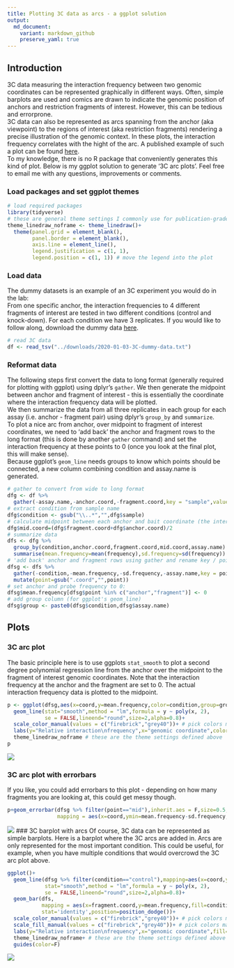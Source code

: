 ```yaml
---
title: Plotting 3C data as arcs - a ggplot solution
output:
  md_document:
    variant: markdown_github
    preserve_yaml: true
---
```


Introduction
------------

3C data measuring the interaction frequency between two genomic
coordinates can be represented graphically in different ways. Often,
simple barplots are used and comics are drawn to indicate the genomic
position of anchors and restriction fragments of interest. However, this
can be tedious and errorprone.  
3C data can also be represented as arcs spanning from the anchor (aka
viewpoint) to the regions of interest (aka restriction fragments)
rendering a precise illustration of the genomic context. In these plots,
the interaction frequency correlates with the hight of the arc. A
published example of such a plot can be found
[here](https://www.ncbi.nlm.nih.gov/pubmed/26308897).  
To my knowledge, there is no R package that conveniently generates this
kind of plot. Below is my ggplot solution to generate ‘3C arc plots’.
Feel free to email me with any questions, improvements or comments.

### Load packages and set ggplot themes

``` r
# load required packages
library(tidyverse)
# these are general theme settings I commonly use for publication-grade plots
theme_linedraw_noframe <- theme_linedraw()+
  theme(panel.grid = element_blank(),
        panel.border = element_blank(),
        axis.line = element_line(),
        legend.justification = c(1, 1),
        legend.position = c(1, 1)) # move the legend into the plot
```

### Load data

The dummy datasets is an example of an 3C experiment you would do in the
lab:  
From one specific anchor, the interaction frequencies to 4 different
fragments of interest are tested in two different conditions (control
and knock-down). For each condition we have 3 replicates. If you would
like to follow along, download the dummy data
[here](https://jchellmuth.github.io/downloads/2020-01-03-3C-dummy-data.txt).

``` r
# read 3C data
df <- read_tsv("../downloads/2020-01-03-3C-dummy-data.txt")
```

### Reformat data

The following steps first convert the data to long format (generally
required for plotting with ggplot) using dplyr’s `gather`. We then
generate the midpoint between anchor and fragment of interest - this is
essentially the coordinate where the interaction frequency data will be
plotted.  
We then summarize the data from all three replicates in each group for
each assay (i.e. anchor - fragment pair) using dplyr’s `group_by` and
`summarize`.  
To plot a nice arc from anchor, over midpoint to fragment of interest
coordinates, we need to ‘add back’ the anchor and fragment rows to the
long format (this is done by another `gather` command) and set the
interaction frequency at these points to 0 (once you look at the final
plot, this will make sense).  
Because ggplot’s `geom_line` needs groups to know which points should be
connected, a new column combining condition and assay.name is generated.

``` r
# gather to convert from wide to long format
dfg <- df %>%
  gather(-assay.name,-anchor.coord,-fragment.coord,key = "sample",value = "frequency")
# extract condition from sample name
dfg$condition <- gsub("\\..*","",dfg$sample)
# calculate midpoint between each anchor and bait coordinate (the interaction frequency is going to be plotted over this coordinate)
dfg$mid.coord=(dfg$fragment.coord+dfg$anchor.coord)/2
# summarize data 
dfs <- dfg %>%
  group_by(condition,anchor.coord,fragment.coord,mid.coord,assay.name) %>%
  summarise(mean.frequency=mean(frequency),sd.frequency=sd(frequency))
# 'add back' anchor and fragment rows using gather and rename key / points
dfsg <- dfs %>% 
  gather(-condition,-mean.frequency,-sd.frequency,-assay.name,key = point,value = coord) %>%
  mutate(point=gsub(".coord","",point))
# set anchor and probe frequency to 0:
dfsg$mean.frequency[dfsg$point %in% c("anchor","fragment")] <- 0
# add group column (for ggplot's geom_line)
dfsg$group <- paste0(dfsg$condition,dfsg$assay.name)
```

Plots
-----

### 3C arc plot

The basic principle here is to use ggplots `stat_smooth` to plot a
second degree polynomial regression line from the anchor over the
midpoint to the fragment of interest genomic coordinates. Note that the
interaction frequency at the anchor and the fragment are set to 0. The
actual interaction frequency data is plotted to the midpoint.

``` r
p <- ggplot(dfsg,aes(x=coord,y=mean.frequency,color=condition,group=group))+
  geom_line(stat="smooth",method = "lm",formula = y ~ poly(x, 2),
            se = FALSE,lineend="round",size=2,alpha=0.8)+
  scale_color_manual(values = c("firebrick","grey40"))+ # pick colors manually
  labs(y="Relative interaction\nfrequency",x="genomic coordinate",color="")+ # rename axis labels
  theme_linedraw_noframe # these are the theme settings defined above
p
```

![](~/web/jchellmuth.github.io/images/2020-01-03-3C-arc-plot-1.png)

### 3C arc plot with errorbars

If you like, you could add errorbars to this plot - depending on how
many fragments you are looking at, this could get messy though.

``` r
p+geom_errorbar(dfsg %>% filter(point=="mid"),inherit.aes = F,size=0.5,
                mapping = aes(x=coord,ymin=mean.frequency-sd.frequency,ymax=mean.frequency+sd.frequency,color=condition))
```

![](~/web/jchellmuth.github.io/images/2020-01-03-3C-arc-plot-w-errorbar-1.png)
\#\#\# 3C barplot with arcs Of course, 3C data can be represented as
simple barplots. Here is a barplot where the 3C arcs are added in. Arcs
are only represented for the most important condition. This could be
useful, for example, when you have multiple conditions that would
overcrowd the 3C arc plot above.

``` r
ggplot()+
  geom_line(dfsg %>% filter(condition=="control"),mapping=aes(x=coord,y=mean.frequency,color=condition,group=group),
            stat="smooth",method = "lm",formula = y ~ poly(x, 2),
            se = FALSE,lineend="round",size=2,alpha=0.8)+
  geom_bar(dfs,
           mapping = aes(x=fragment.coord,y=mean.frequency,fill=condition),
           stat='identity',position=position_dodge())+
  scale_color_manual(values = c("firebrick","grey40"))+ # pick colors manually
  scale_fill_manual(values = c("firebrick","grey40"))+ # pick colors manually
  labs(y="Relative interaction\nfrequency",x="genomic coordinate",fill="")+ # rename axis labels
  theme_linedraw_noframe+ # these are the theme settings defined above
  guides(color=F)
```

![](~/web/jchellmuth.github.io/images/2020-01-03-3C-arc-plot-w-barplot-1.png)
